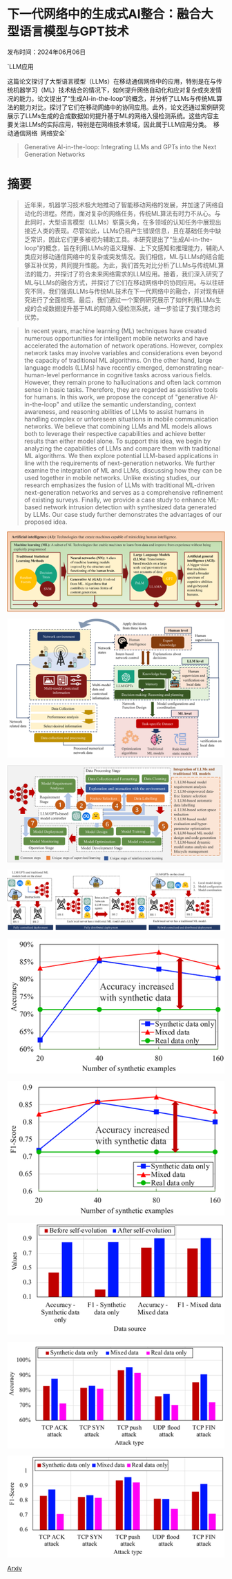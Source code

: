 # 下一代网络中的生成式AI整合：融合大型语言模型与GPT技术

发布时间：2024年06月06日

`LLM应用

这篇论文探讨了大型语言模型（LLMs）在移动通信网络中的应用，特别是在与传统机器学习（ML）技术结合的情况下，如何提升网络自动化和应对复杂或突发情况的能力。论文提出了“生成AI-in-the-loop”的概念，并分析了LLMs与传统ML算法的能力对比，探讨了它们在移动网络中的协同应用。此外，论文还通过案例研究展示了LLMs生成的合成数据如何提升基于ML的网络入侵检测系统。这些内容主要关注LLMs的实际应用，特别是在网络技术领域，因此属于LLM应用分类。` `移动通信网络` `网络安全`

> Generative AI-in-the-loop: Integrating LLMs and GPTs into the Next Generation Networks

# 摘要

> 近年来，机器学习技术极大地推动了智能移动网络的发展，并加速了网络自动化的进程。然而，面对复杂的网络任务，传统ML算法有时力不从心。与此同时，大型语言模型（LLMs）崭露头角，在多领域的认知任务中展现出接近人类的表现。尽管如此，LLMs仍易产生错误信息，且在基础任务中缺乏常识，因此它们更多被视为辅助工具。本研究提出了“生成AI-in-the-loop”的概念，旨在利用LLMs的语义理解、上下文感知和推理能力，辅助人类应对移动通信网络中的复杂或突发情况。我们相信，ML与LLMs的结合能够互补优势，共同提升性能。为此，我们首先对比分析了LLMs与传统ML算法的能力，并探讨了符合未来网络需求的LLM应用。接着，我们深入研究了ML与LLMs的融合方式，并探讨了它们在移动网络中的协同应用。与以往研究不同，我们强调LLMs与传统ML技术在下一代网络中的融合，并对现有研究进行了全面梳理。最后，我们通过一个案例研究展示了如何利用LLMs生成的合成数据提升基于ML的网络入侵检测系统，进一步验证了我们理念的优势。

> In recent years, machine learning (ML) techniques have created numerous opportunities for intelligent mobile networks and have accelerated the automation of network operations. However, complex network tasks may involve variables and considerations even beyond the capacity of traditional ML algorithms. On the other hand, large language models (LLMs) have recently emerged, demonstrating near-human-level performance in cognitive tasks across various fields. However, they remain prone to hallucinations and often lack common sense in basic tasks. Therefore, they are regarded as assistive tools for humans. In this work, we propose the concept of "generative AI-in-the-loop" and utilize the semantic understanding, context awareness, and reasoning abilities of LLMs to assist humans in handling complex or unforeseen situations in mobile communication networks. We believe that combining LLMs and ML models allows both to leverage their respective capabilities and achieve better results than either model alone. To support this idea, we begin by analyzing the capabilities of LLMs and compare them with traditional ML algorithms. We then explore potential LLM-based applications in line with the requirements of next-generation networks. We further examine the integration of ML and LLMs, discussing how they can be used together in mobile networks. Unlike existing studies, our research emphasizes the fusion of LLMs with traditional ML-driven next-generation networks and serves as a comprehensive refinement of existing surveys. Finally, we provide a case study to enhance ML-based network intrusion detection with synthesized data generated by LLMs. Our case study further demonstrates the advantages of our proposed idea.

![下一代网络中的生成式AI整合：融合大型语言模型与GPT技术](../../../paper_images/2406.04276/x1.png)

![下一代网络中的生成式AI整合：融合大型语言模型与GPT技术](../../../paper_images/2406.04276/x2.png)

![下一代网络中的生成式AI整合：融合大型语言模型与GPT技术](../../../paper_images/2406.04276/x3.png)

![下一代网络中的生成式AI整合：融合大型语言模型与GPT技术](../../../paper_images/2406.04276/x4.png)

![下一代网络中的生成式AI整合：融合大型语言模型与GPT技术](../../../paper_images/2406.04276/x5.png)

![下一代网络中的生成式AI整合：融合大型语言模型与GPT技术](../../../paper_images/2406.04276/x6.png)

![下一代网络中的生成式AI整合：融合大型语言模型与GPT技术](../../../paper_images/2406.04276/x7.png)

![下一代网络中的生成式AI整合：融合大型语言模型与GPT技术](../../../paper_images/2406.04276/x8.png)

![下一代网络中的生成式AI整合：融合大型语言模型与GPT技术](../../../paper_images/2406.04276/x9.png)

[Arxiv](https://arxiv.org/abs/2406.04276)